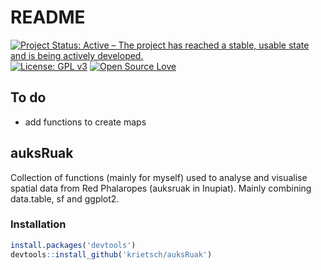 README
================

[![Project Status: Active – The project has reached a stable, usable
state and is being actively
developed.](http://www.repostatus.org/badges/latest/active.svg)](http://www.repostatus.org/#active)
[![License: GPL
v3](https://img.shields.io/badge/License-GPL%20v3-blue.svg)](https://www.gnu.org/licenses/gpl-3.0)
[![Open Source
Love](https://badges.frapsoft.com/os/v2/open-source.png?v=103)](https://opensource.org/)

## To do

  - add functions to create maps

## auksRuak

Collection of functions (mainly for myself) used to analyse and
visualise spatial data from Red Phalaropes (auksruak in Inupiat). Mainly
combining data.table, sf and ggplot2.

### Installation

``` r
install.packages('devtools')
devtools::install_github('krietsch/auksRuak')
```
